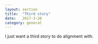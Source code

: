 ```yaml
---
layout: section
title:  "Third story"
date:   2017-3-20
category: general
---
```

I just want a third story to do alignment with.
